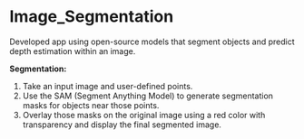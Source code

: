 # Image_Segmentation
Developed app using open-source models that segment objects and predict depth estimation within an image.  

**Segmentation:**
1. Take an input image and user-defined points.
2. Use the SAM (Segment Anything Model) to generate segmentation masks for objects near those points.
3. Overlay those masks on the original image using a red color with transparency and display the final segmented image.
